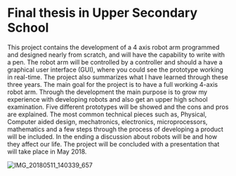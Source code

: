 # Final thesis in Upper Secondary School

This project contains the development of a 4 axis robot arm programmed and designed nearly
from scratch, and will have the capability to write with a pen. The robot arm will be
controlled by a controller and should a have a graphical user interface (GUI), where you could
see the prototype working in real-time. The project also summarizes what I have learned
through these three years. The main goal for the project is to have a full working 4-axis robot
arm. Through the development the main purpose is to grow my experience with developing
robots and also get an upper high school examination. Five different prototypes will be
showed and the cons and pros are explained. The most common technical pieces such as,
Physical, Computer aided design, mechatronics, electronics, microprocessors, mathematics
and a few steps through the process of developing a product will be included. In the ending a
discussion about robots will be and how they affect our life.
The project will be concluded with a presentation that will take place in May 2018.


![IMG_20180511_140339_657](https://user-images.githubusercontent.com/25347691/163711846-0c498ae6-91e1-40f4-ad2f-21386aaadecf.jpeg)

